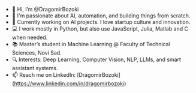 - 👋 Hi, I’m @DragomirBozoki  
- 🧠 I'm passionate about AI, automation, and building things from scratch.  
- 🚀 Currently working on AI projects. I love startup culture and innovation.  
- 💻 I work mostly in Python, but also use JavaScript, Julia, Matlab and C when needed.  
- 📚 Master’s student in Machine Learning @ Faculty of Technical Sciences, Novi Sad.  
- 🔍 Interests: Deep Learning, Computer Vision, NLP, LLMs, and smart assistant systems.  
- 📫 Reach me on LinkedIn: [DragomirBozoki] (https://www.linkedin.com/in/dragomirbozoki)


<!---
DragomirBozoki/DragomirBozoki is a ✨ special ✨ repository because its `README.md` (this file) appears on your GitHub profile.
You can click the Preview link to take a look at your changes.
--->

